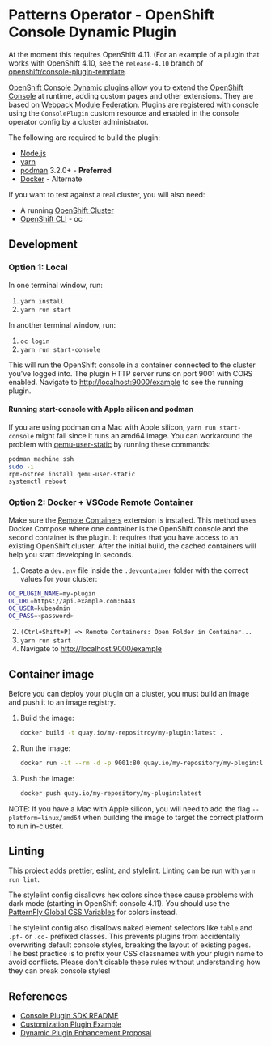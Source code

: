 # Patterns Operator - OpenShift Console Dynamic Plugin

At the moment this requires OpenShift 4.11. (For an example of a plugin that
works with OpenShift 4.10, see the `release-4.10` branch of
[openshift/console-plugin-template].

[OpenShift Console Dynamic plugins] allow you to extend the
[OpenShift Console] at runtime, adding custom pages and other extensions.
They are based on [Webpack Module Federation]. Plugins are registered with
console using the `ConsolePlugin` custom resource and enabled in the console
operator config by a cluster administrator.

The following are required to build the plugin:

- [Node.js]
- [yarn]
- [podman] 3.2.0+ - **Preferred**
- [Docker] - Alternate

If you want to test against a real cluster, you will also need:

- A running [OpenShift Cluster]
- [OpenShift CLI] - oc

## Development

### Option 1: Local

In one terminal window, run:

1. `yarn install`
2. `yarn run start`

In another terminal window, run:

1. `oc login`
2. `yarn run start-console`

This will run the OpenShift console in a container connected to the cluster
you've logged into. The plugin HTTP server runs on port 9001 with CORS enabled.
Navigate to <http://localhost:9000/example> to see the running plugin.

#### Running start-console with Apple silicon and podman

If you are using podman on a Mac with Apple silicon, `yarn run start-console`
might fail since it runs an amd64 image. You can workaround the problem with
[qemu-user-static] by running these commands:

```bash
podman machine ssh
sudo -i
rpm-ostree install qemu-user-static
systemctl reboot
```

### Option 2: Docker + VSCode Remote Container

Make sure the [Remote Containers] extension is installed. This method uses
Docker Compose where one container is the OpenShift console and the second
container is the plugin. It requires that you have access to an existing
OpenShift cluster. After the initial build, the cached containers will help you
start developing in seconds.

1. Create a `dev.env` file inside the `.devcontainer` folder with the correct values for your cluster:

```bash
OC_PLUGIN_NAME=my-plugin
OC_URL=https://api.example.com:6443
OC_USER=kubeadmin
OC_PASS=<password>
```

2. `(Ctrl+Shift+P) => Remote Containers: Open Folder in Container...`
3. `yarn run start`
4. Navigate to <http://localhost:9000/example>

## Container image

Before you can deploy your plugin on a cluster, you must build an image and
push it to an image registry.

1. Build the image:

   ```sh
   docker build -t quay.io/my-repositroy/my-plugin:latest .
   ```

2. Run the image:

   ```sh
   docker run -it --rm -d -p 9001:80 quay.io/my-repository/my-plugin:latest
   ```

3. Push the image:

   ```sh
   docker push quay.io/my-repository/my-plugin:latest
   ```

NOTE: If you have a Mac with Apple silicon, you will need to add the flag
`--platform=linux/amd64` when building the image to target the correct platform
to run in-cluster.

## Linting

This project adds prettier, eslint, and stylelint. Linting can be run with
`yarn run lint`.

The stylelint config disallows hex colors since these cause problems with dark
mode (starting in OpenShift console 4.11). You should use the
[PatternFly Global CSS Variables] for colors instead.

The stylelint config also disallows naked element selectors like `table` and
`.pf-` or `.co-` prefixed classes. This prevents plugins from accidentally
overwriting default console styles, breaking the layout of existing pages. The
best practice is to prefix your CSS classnames with your plugin name to avoid
conflicts. Please don't disable these rules without understanding how they can
break console styles!

## References

- [Console Plugin SDK README]
- [Customization Plugin Example]
- [Dynamic Plugin Enhancement Proposal]

[Console Plugin SDK README]: https://github.com/openshift/console/tree/master/frontend/packages/console-dynamic-plugin-sdk
[Customization Plugin Example]: https://github.com/spadgett/console-customization-plugin
[Docker]: https://www.docker.com
[Dynamic Plugin Enhancement Proposal]: https://github.com/openshift/enhancements/blob/master/enhancements/console/dynamic-plugins.md
[Node.js]: https://nodejs.org/en/
[OpenShift CLI]: https://console.redhat.com/openshift/downloads
[OpenShift Console Dynamic Plugins]: https://github.com/openshift/console/tree/master/frontend/packages/console-dynamic-plugin-sdk
[OpenShift Console]: https://github.com/openshift/console
[OpenShift cluster]: https://console.redhat.com/openshift/create
[PatternFly Global CSS Variables]: https://patternfly-react-main.surge.sh/developer-resources/global-css-variables#global-css-variables
[Podman]: https://podman.io
[Remote Containers]: https://marketplace.visualstudio.com/items?itemName=ms-vscode-remote.remote-containers
[Webpack Module Federation]: https://webpack.js.org/concepts/module-federation
[Yarn]: https://yarnpkg.com
[openshift/console-plugin-template]: https://github.com/openshift/console-plugin-template
[qemu-user-static]: https://github.com/multiarch/qemu-user-static
